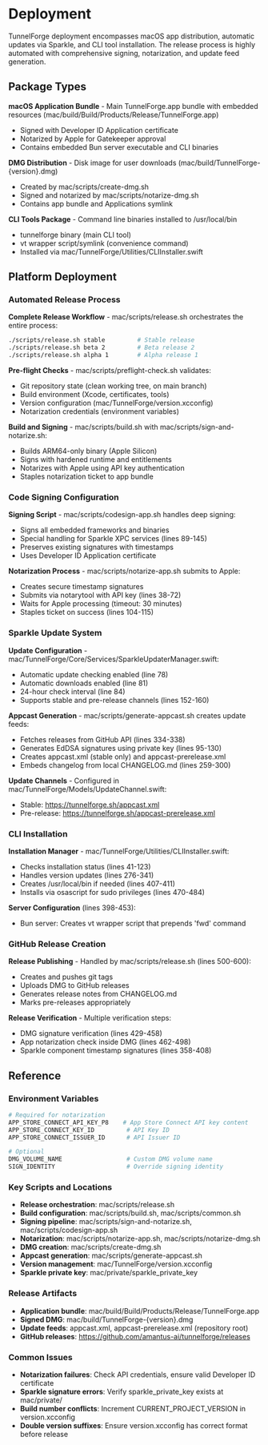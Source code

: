 <!-- Generated: 2025-06-21 12:30:00 UTC -->

# Deployment

TunnelForge deployment encompasses macOS app distribution, automatic updates via Sparkle, and CLI tool installation. The release process is highly automated with comprehensive signing, notarization, and update feed generation.

## Package Types

**macOS Application Bundle** - Main TunnelForge.app bundle with embedded resources (mac/build/Build/Products/Release/TunnelForge.app)
- Signed with Developer ID Application certificate
- Notarized by Apple for Gatekeeper approval
- Contains embedded Bun server executable and CLI binaries

**DMG Distribution** - Disk image for user downloads (mac/build/TunnelForge-{version}.dmg)
- Created by mac/scripts/create-dmg.sh
- Signed and notarized by mac/scripts/notarize-dmg.sh
- Contains app bundle and Applications symlink

**CLI Tools Package** - Command line binaries installed to /usr/local/bin
- tunnelforge binary (main CLI tool)
- vt wrapper script/symlink (convenience command)
- Installed via mac/TunnelForge/Utilities/CLIInstaller.swift

## Platform Deployment

### Automated Release Process

**Complete Release Workflow** - mac/scripts/release.sh orchestrates the entire process:
```bash
./scripts/release.sh stable         # Stable release
./scripts/release.sh beta 2         # Beta release 2
./scripts/release.sh alpha 1        # Alpha release 1
```

**Pre-flight Checks** - mac/scripts/preflight-check.sh validates:
- Git repository state (clean working tree, on main branch)
- Build environment (Xcode, certificates, tools)
- Version configuration (mac/TunnelForge/version.xcconfig)
- Notarization credentials (environment variables)

**Build and Signing** - mac/scripts/build.sh with mac/scripts/sign-and-notarize.sh:
- Builds ARM64-only binary (Apple Silicon)
- Signs with hardened runtime and entitlements
- Notarizes with Apple using API key authentication
- Staples notarization ticket to app bundle

### Code Signing Configuration

**Signing Script** - mac/scripts/codesign-app.sh handles deep signing:
- Signs all embedded frameworks and binaries
- Special handling for Sparkle XPC services (lines 89-145)
- Preserves existing signatures with timestamps
- Uses Developer ID Application certificate

**Notarization Process** - mac/scripts/notarize-app.sh submits to Apple:
- Creates secure timestamp signatures
- Submits via notarytool with API key (lines 38-72)
- Waits for Apple processing (timeout: 30 minutes)
- Staples ticket on success (lines 104-115)

### Sparkle Update System

**Update Configuration** - mac/TunnelForge/Core/Services/SparkleUpdaterManager.swift:
- Automatic update checking enabled (line 78)
- Automatic downloads enabled (line 81)
- 24-hour check interval (line 84)
- Supports stable and pre-release channels (lines 152-160)

**Appcast Generation** - mac/scripts/generate-appcast.sh creates update feeds:
- Fetches releases from GitHub API (lines 334-338)
- Generates EdDSA signatures using private key (lines 95-130)
- Creates appcast.xml (stable only) and appcast-prerelease.xml
- Embeds changelog from local CHANGELOG.md (lines 259-300)

**Update Channels** - Configured in mac/TunnelForge/Models/UpdateChannel.swift:
- Stable: https://tunnelforge.sh/appcast.xml
- Pre-release: https://tunnelforge.sh/appcast-prerelease.xml

### CLI Installation

**Installation Manager** - mac/TunnelForge/Utilities/CLIInstaller.swift:
- Checks installation status (lines 41-123)
- Handles version updates (lines 276-341)
- Creates /usr/local/bin if needed (lines 407-411)
- Installs via osascript for sudo privileges (lines 470-484)

**Server Configuration** (lines 398-453):
- Bun server: Creates vt wrapper script that prepends 'fwd' command

### GitHub Release Creation

**Release Publishing** - Handled by mac/scripts/release.sh (lines 500-600):
- Creates and pushes git tags
- Uploads DMG to GitHub releases
- Generates release notes from CHANGELOG.md
- Marks pre-releases appropriately

**Release Verification** - Multiple verification steps:
- DMG signature verification (lines 429-458)
- App notarization check inside DMG (lines 462-498)
- Sparkle component timestamp signatures (lines 358-408)

## Reference

### Environment Variables
```bash
# Required for notarization
APP_STORE_CONNECT_API_KEY_P8    # App Store Connect API key content
APP_STORE_CONNECT_KEY_ID         # API Key ID
APP_STORE_CONNECT_ISSUER_ID      # API Issuer ID

# Optional
DMG_VOLUME_NAME                  # Custom DMG volume name
SIGN_IDENTITY                    # Override signing identity
```

### Key Scripts and Locations
- **Release orchestration**: mac/scripts/release.sh
- **Build configuration**: mac/scripts/build.sh, mac/scripts/common.sh
- **Signing pipeline**: mac/scripts/sign-and-notarize.sh, mac/scripts/codesign-app.sh
- **Notarization**: mac/scripts/notarize-app.sh, mac/scripts/notarize-dmg.sh
- **DMG creation**: mac/scripts/create-dmg.sh
- **Appcast generation**: mac/scripts/generate-appcast.sh
- **Version management**: mac/TunnelForge/version.xcconfig
- **Sparkle private key**: mac/private/sparkle_private_key

### Release Artifacts
- **Application bundle**: mac/build/Build/Products/Release/TunnelForge.app
- **Signed DMG**: mac/build/TunnelForge-{version}.dmg
- **Update feeds**: appcast.xml, appcast-prerelease.xml (repository root)
- **GitHub releases**: https://github.com/amantus-ai/tunnelforge/releases

### Common Issues
- **Notarization failures**: Check API credentials, ensure valid Developer ID certificate
- **Sparkle signature errors**: Verify sparkle_private_key exists at mac/private/
- **Build number conflicts**: Increment CURRENT_PROJECT_VERSION in version.xcconfig
- **Double version suffixes**: Ensure version.xcconfig has correct format before release